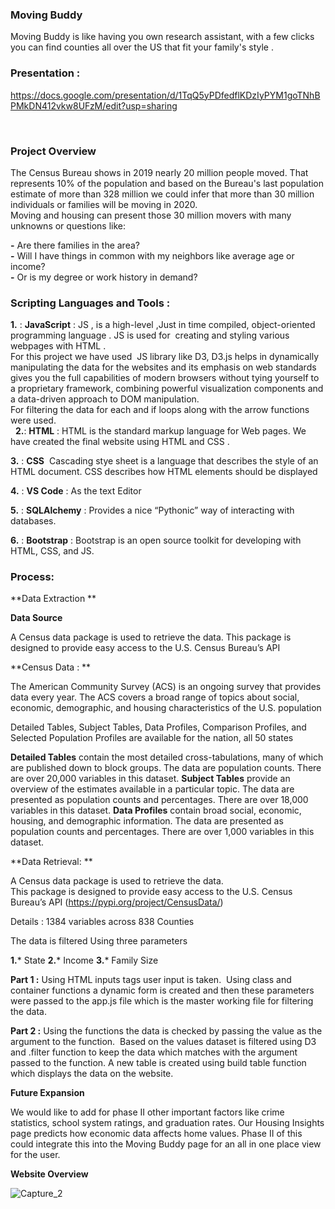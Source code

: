 ### Moving Buddy 

Moving Buddy is like having you own research assistant, with a few clicks you can find counties all over the US that fit your family's style .<BR> 
  
  
  
### Presentation : <BR>
https://docs.google.com/presentation/d/1TqQ5yPDfedflKDzIyPYM1goTNhBPMkDN412vkw8UFzM/edit?usp=sharing

<BR> 
  
### Project Overview <BR>
The Census Bureau shows in 2019 nearly 20 million people moved. That represents 10% of the population and based on the Bureau's last population estimate of more than 328 million we could infer that more than 30 million individuals or families will be moving in 2020.
 <BR>
Moving and housing can present those 30 million movers with many unknowns or questions like: <BR>
   
**-** Are there families in the area? <BR>
**-** Will I have things in common with my neighbors like average age or income?<BR>
**-** Or is my degree or work history in demand? <BR>
  
### Scripting Languages and Tools : <BR>
  
**1.** : **JavaScript** : JS , is a high-level ,Just in time compiled, object-oriented programming language . JS is used for  creating and styling various webpages with HTML .<BR>
For this project we have used  JS library like D3, D3.js helps in dynamically manipulating the data for the websites and its emphasis on web standards gives you the full capabilities of modern browsers without tying yourself to a proprietary framework, combining powerful visualization components and a data-driven approach to DOM manipulation. <BR>
For filtering the data for each and if loops along with the arrow functions were used. <BR>
  
**2.**: **HTML** : HTML is the standard markup language for Web pages. We have created the final website using HTML and CSS .

**3.** : **CSS**  Cascading stye sheet is a language that describes the style of an HTML document. CSS describes how HTML elements should be displayed <BR>

**4.** : **VS Code** : As the text Editor 

**5.** : **SQLAlchemy** : Provides a nice “Pythonic” way of interacting with databases.

**6.**  : **Bootstrap**  : Bootstrap is an open source toolkit for developing with HTML, CSS, and JS.

### Process: ### 

**Data Extraction ** 

**Data Source** <BR>
  
A Census data package is used to retrieve the data. 
This package is designed to provide easy access to the U.S. Census Bureau’s API  <BR>
  
**Census Data : ** <BR>

The American Community Survey (ACS) is an ongoing survey that provides data every year. The ACS covers a broad range of topics about social, economic, demographic, and housing characteristics of the U.S. population<BR>

Detailed Tables, Subject Tables, Data Profiles, Comparison Profiles, and Selected Population Profiles are available for the nation, all 50 states <BR>
  
**Detailed Tables** contain the most detailed cross-tabulations, many of which are published down to block groups. The data are population counts. There are over 20,000 variables in this dataset.
**Subject Tables** provide an overview of the estimates available in a particular topic.  The data are presented as population counts and percentages.  There are over 18,000 variables in this dataset. 
**Data Profiles** contain broad social, economic, housing, and demographic information. The data are presented as population counts and percentages. There are over 1,000 variables in this dataset.
  
  
**Data Retrieval: ** <BR>

 A Census data package is used to retrieve the data. <BR>
This package is designed to provide easy access to the U.S. Census Bureau’s API  (https://pypi.org/project/CensusData/) <BR>

Details : 1384 variables across 838 Counties  <BR>



The data is filtered Using three  parameters 

**1.*** State
**2.*** Income
**3.*** Family Size

**Part 1 :**
Using HTML inputs tags user input is taken.  Using class and container functions a dynamic form is created and then these parameters were passed to the app.js file which is the master working file for filtering the data. <BR>

**Part 2 :** Using the functions the data is checked by passing the value as the argument to the function.  Based on the values dataset is filtered using D3 and .filter function to keep the data which matches with the argument passed to the function. A new table is created using build table function which displays the data on the website. <BR>
  
 **Future Expansion**
 
We would like to add for phase II other important factors like crime statistics, school system ratings, and graduation rates.
Our Housing Insights page predicts how economic data affects home values.
Phase II of this could integrate this into the Moving Buddy page for an all in one place view for the user.


**Website Overview** 

![Capture_2](https://user-images.githubusercontent.com/55926650/77831131-75d87680-70ea-11ea-9990-f6de2420d0e3.PNG)

 
